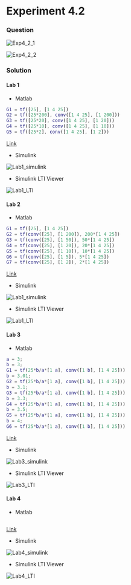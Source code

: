 # Experiment 4.2
### Question

![Exp4_2_1](https://github.com/Offliners/NTNU-ME-Automatic-Control-Lab/blob/master/Week%208/Experiment-4-2/Exp4_2_1.PNG)

![Exp4_2_2](https://github.com/Offliners/NTNU-ME-Automatic-Control-Lab/blob/master/Week%208/Experiment-4-2/Exp4_2_2.PNG)

### Solution
#### Lab 1
* Matlab
```matlab
G1 = tf([25], [1 4 25])
G2 = tf([25*200], conv([1 4 25], [1 200]))
G3 = tf([25*20], conv([1 4 25], [1 20]))
G4 = tf([25*10], conv([1 4 25], [1 10]))
G5 = tf([25*2], conv([1 4 25], [1 2]))
```
[Link](Lab1.m)

* Simulink

![Lab1_simulink](https://github.com/Offliners/NTNU-ME-Automatic-Control-Lab/blob/master/Week%208/Experiment-4-2/Lab1_simulink.PNG)

* Simulink LTI Viewer

![Lab1_LTI](https://github.com/Offliners/NTNU-ME-Automatic-Control-Lab/blob/master/Week%208/Experiment-4-2/Lab1_LTI.PNG)

#### Lab 2
* Matlab
```matlab
G1 = tf([25], [1 4 25])
G2 = tf(conv([25], [1 200]), 200*[1 4 25])
G3 = tf(conv([25], [1 50]), 50*[1 4 25])
G4 = tf(conv([25], [1 20]), 20*[1 4 25])
G5 = tf(conv([25], [1 10]), 10*[1 4 25])
G6 = tf(conv([25], [1 5]), 5*[1 4 25])
G7 = tf(conv([25], [1 2]), 2*[1 4 25])
```
[Link](Lab2.m)

* Simulink

![Lab1_simulink](https://github.com/Offliners/NTNU-ME-Automatic-Control-Lab/blob/master/Week%208/Experiment-4-2/Lab2_simulink.PNG)

* Simulink LTI Viewer

![Lab1_LTI](https://github.com/Offliners/NTNU-ME-Automatic-Control-Lab/blob/master/Week%208/Experiment-4-2/Lab2_LTI.PNG)

#### Lab 3
* Matlab
```matlab
a = 3;
b = 3;
G1 = tf(25*b/a*[1 a], conv([1 b], [1 4 25]))
b = 3.01;
G2 = tf(25*b/a*[1 a], conv([1 b], [1 4 25]))
b = 3.1;
G3 = tf(25*b/a*[1 a], conv([1 b], [1 4 25]))
b = 3.3;
G4 = tf(25*b/a*[1 a], conv([1 b], [1 4 25]))
b = 3.5;
G5 = tf(25*b/a*[1 a], conv([1 b], [1 4 25]))
b = 4;
G6 = tf(25*b/a*[1 a], conv([1 b], [1 4 25]))
```
[Link](Lab3.m)

* Simulink

![Lab3_simulink](https://github.com/Offliners/NTNU-ME-Automatic-Control-Lab/blob/master/Week%208/Experiment-4-2/Lab3_simulink.PNG)

* Simulink LTI Viewer

![Lab3_LTI](https://github.com/Offliners/NTNU-ME-Automatic-Control-Lab/blob/master/Week%208/Experiment-4-2/Lab3_LTI.PNG)
#### Lab 4
* Matlab
```matlab

```
[Link](Lab4.m)

* Simulink

![Lab4_simulink](https://github.com/Offliners/NTNU-ME-Automatic-Control-Lab/blob/master/Week%208/Experiment-4-2/Lab4_simulink.PNG)

* Simulink LTI Viewer

![Lab4_LTI](https://github.com/Offliners/NTNU-ME-Automatic-Control-Lab/blob/master/Week%208/Experiment-4-2/Lab4_LTI.PNG)
